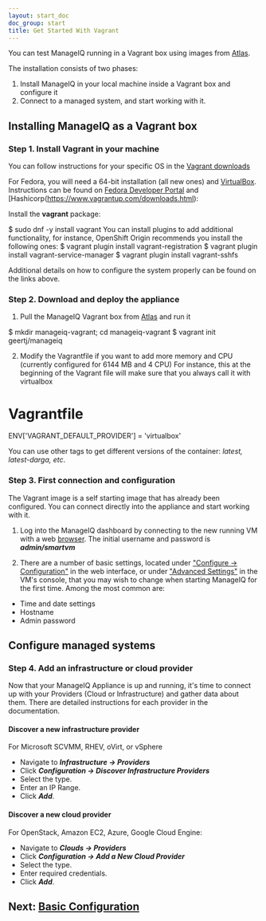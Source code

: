 ```yaml
---
layout: start_doc
doc_group: start
title: Get Started With Vagrant
---
```


You can test ManageIQ running in a Vagrant box using images from [Atlas](https://atlas.hashicorp.com/vagrant).

The installation consists of two phases:

1. Install ManageIQ in your local machine inside a Vagrant box and configure it
2. Connect to a managed system, and start working with it.

## Installing ManageIQ as a Vagrant box ##
### Step 1. Install Vagrant in your machine
You can follow instructions for your specific OS in the [Vagrant downloads](https://www.vagrantup.com/downloads.html)

For Fedora, you will need a 64-bit installation (all new ones) and [VirtualBox](https://www.virtualbox.org/). Instructions can be found on [Fedora Developer Portal](https://developer.fedoraproject.org/tools/vagrant/vagrant-virtualbox.html) and [Hashicorp(https://www.vagrantup.com/downloads.html):

Install the **vagrant** package:

$ sudo dnf -y install vagrant
You can install plugins to add additional functionality, for instance, OpenShift Origin recommends you install the following ones:
$ vagrant plugin install vagrant-registration
$ vagrant plugin install vagrant-service-manager
$ vagrant plugin install vagrant-sshfs

Additional details on how to configure the system properly can be found on the links above.

### Step 2. Download and deploy the appliance

1. Pull the ManageIQ Vagrant box from [Atlas](https://atlas.hashicorp.com/vagrant) and run it

$ mkdir manageiq-vagrant; cd manageiq-vagrant
$ vagrant init geertj/manageiq

2. Modify the Vagrantfile if you want to add more memory and CPU (currently configured for 6144 MB and 4 CPU)
For instance, this at the beginning of the Vagrant file will make sure that you always call it with virtualbox
# Vagrantfile
ENV['VAGRANT_DEFAULT_PROVIDER'] = 'virtualbox'


You can use other tags to get different versions of the container: *latest, latest-darga, etc*.

### Step 3. First connection and configuration

The Vagrant image is a self starting image that has already been configured. You can connect directly into the appliance and start working with it.

1. Log into the ManageIQ dashboard by connecting to the new running VM with a web [browser](http://172.28.128.3/). The initial username and password is ***admin/smartvm***

2. There are a number of basic settings, located under <u>"Configure → Configuration"</u> in the web interface, or under <u>"Advanced Settings"</u> in the VM's console, that you may wish to change when starting ManageIQ for the first time. Among the most common are:

* Time and date settings
* Hostname
* Admin password


## Configure managed systems
### Step 4. Add an infrastructure or cloud provider ###

Now that your ManageIQ Appliance is up and running, it's time to connect up with your Providers (Cloud or Infrastructure) and gather data about them. There are detailed instructions for each provider in the documentation.

#### Discover a new infrastructure provider

For Microsoft SCVMM, RHEV, oVirt, or vSphere

* Navigate to ***Infrastructure → Providers***
* Click ***Configuration → Discover Infrastructure Providers***
* Select the type.
* Enter an IP Range.
* Click ***Add***.

#### Discover a new cloud provider

For OpenStack, Amazon EC2, Azure, Google Cloud Engine:

* Navigate to ***Clouds → Providers***
* Click ***Configuration → Add a New Cloud Provider***
* Select the type.
* Enter required credentials.
* Click ***Add***.

## Next: [Basic Configuration](/docs/get-started/basic-configuration)
